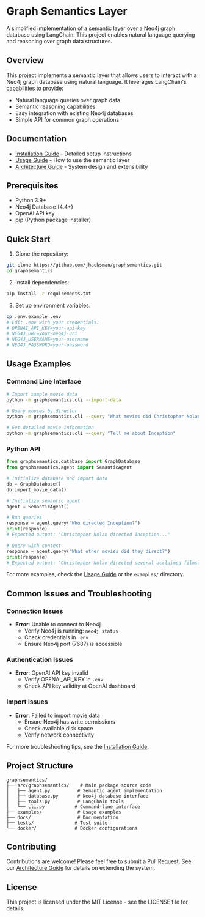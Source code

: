 # Graph Semantics Layer

A simplified implementation of a semantic layer over a Neo4j graph database using LangChain. This project enables natural language querying and reasoning over graph data structures.

## Overview

This project implements a semantic layer that allows users to interact with a Neo4j graph database using natural language. It leverages LangChain's capabilities to provide:

- Natural language queries over graph data
- Semantic reasoning capabilities
- Easy integration with existing Neo4j databases
- Simple API for common graph operations

## Documentation

- [Installation Guide](docs/installation.md) - Detailed setup instructions
- [Usage Guide](docs/usage.md) - How to use the semantic layer
- [Architecture Guide](docs/architecture.md) - System design and extensibility

## Prerequisites

- Python 3.9+
- Neo4j Database (4.4+)
- OpenAI API key
- pip (Python package installer)

## Quick Start

1. Clone the repository:
```bash
git clone https://github.com/jhacksman/graphsemantics.git
cd graphsemantics
```

2. Install dependencies:
```bash
pip install -r requirements.txt
```

3. Set up environment variables:
```bash
cp .env.example .env
# Edit .env with your credentials:
# OPENAI_API_KEY=your-api-key
# NEO4J_URI=your-neo4j-uri
# NEO4J_USERNAME=your-username
# NEO4J_PASSWORD=your-password
```

## Usage Examples

### Command Line Interface

```bash
# Import sample movie data
python -m graphsemantics.cli --import-data

# Query movies by director
python -m graphsemantics.cli --query "What movies did Christopher Nolan direct?"

# Get detailed movie information
python -m graphsemantics.cli --query "Tell me about Inception"
```

### Python API

```python
from graphsemantics.database import GraphDatabase
from graphsemantics.agent import SemanticAgent

# Initialize database and import data
db = GraphDatabase()
db.import_movie_data()

# Initialize semantic agent
agent = SemanticAgent()

# Run queries
response = agent.query("Who directed Inception?")
print(response)
# Expected output: "Christopher Nolan directed Inception..."

# Query with context
response = agent.query("What other movies did they direct?")
print(response)
# Expected output: "Christopher Nolan directed several acclaimed films..."
```

For more examples, check the [Usage Guide](docs/usage.md) or the `examples/` directory.

## Common Issues and Troubleshooting

### Connection Issues
- **Error**: Unable to connect to Neo4j
  - Verify Neo4j is running: `neo4j status`
  - Check credentials in `.env`
  - Ensure Neo4j port (7687) is accessible

### Authentication Issues
- **Error**: OpenAI API key invalid
  - Verify OPENAI_API_KEY in `.env`
  - Check API key validity at OpenAI dashboard

### Import Issues
- **Error**: Failed to import movie data
  - Ensure Neo4j has write permissions
  - Check available disk space
  - Verify network connectivity

For more troubleshooting tips, see the [Installation Guide](docs/installation.md).

## Project Structure

```
graphsemantics/
├── src/graphsemantics/    # Main package source code
│   ├── agent.py          # Semantic agent implementation
│   ├── database.py       # Neo4j database interface
│   ├── tools.py          # LangChain tools
│   └── cli.py           # Command-line interface
├── examples/             # Usage examples
├── docs/                 # Documentation
├── tests/               # Test suite
└── docker/              # Docker configurations
```

## Contributing

Contributions are welcome! Please feel free to submit a Pull Request. See our [Architecture Guide](docs/architecture.md) for details on extending the system.

## License

This project is licensed under the MIT License - see the LICENSE file for details.
